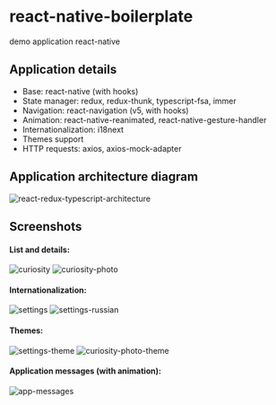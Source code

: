# react-native-boilerplate
demo application react-native

## Application details
- Base: react-native (with hooks)
- State manager: redux, redux-thunk, typescript-fsa, immer
- Navigation: react-navigation (v5, with hooks)
- Animation: react-native-reanimated, react-native-gesture-handler
- Internationalization: i18next
- Themes support
- HTTP requests: axios, axios-mock-adapter

## Application architecture diagram

![react-redux-typescript-architecture](https://github.com/ventym/react-native-boilerplate/wiki/images/react-redux-typescript-architecture.png)

## Screenshots
#### List and details:

![curiosity](https://github.com/ventym/react-native-boilerplate/wiki/images/curiosity.png)
![curiosity-photo](https://github.com/ventym/react-native-boilerplate/wiki/images/curiosity-photo.png)

#### Internationalization:

![settings](https://github.com/ventym/react-native-boilerplate/wiki/images/settings.png)
![settings-russian](https://github.com/ventym/react-native-boilerplate/wiki/images/settings-russian.png)

#### Themes:

![settings-theme](https://github.com/ventym/react-native-boilerplate/wiki/images/settings-theme.png)
![curiosity-photo-theme](https://github.com/ventym/react-native-boilerplate/wiki/images/curiosity-photo-theme.png)

#### Application messages (with animation):

![app-messages](https://github.com/ventym/react-native-boilerplate/wiki/images/app-messages.png)
